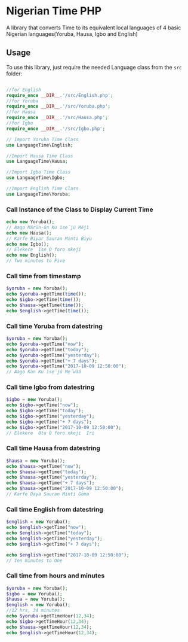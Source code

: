# Nigerian Time PHP

A library that converts Time to its equivalent local languages of 4 basic Nigerian languages(Yoruba, Hausa, Igbo and English)


## Usage
To use this library, just require the needed Language class from the `src` folder:
``` php

//for English
require_once __DIR__.'/src/English.php';
//for Yoruba
require_once __DIR__.'/src/Yoruba.php';
//for Hausa
require_once __DIR__.'/src/Hausa.php';
//for Igbo
require_once __DIR__.'/src/Igbo.php';

// Import Yoruba Time Class
use LanguageTime\English;

//Import Hausa Time Class
use LanguageTime\Hausa;

//Import Igbo Time Class
use LanguageTime\Igbo;

//Import English Time Class
use LanguageTime\Yoruba;
```
### Call Instance of the Class to Display Current Time
```php
echo new Yoruba();
// Aago Márùn-ún Ku ìsẹ́jú Méjì
echo new Hausa();
// Karfe Biyar Sauran Minti Biyu
echo new Igbo();
// Elekere  Ise O foro nkeji
echo new English();
// Two minutes to Five
```


### Call time from timestamp

```php
$yoruba = new Yoruba();
echo $yoruba->getTime(time());
echo $igbo->getTime(time());
echo $hausa->getTime(time());
echo $english->getTime(time());
```
### Call time Yoruba from datestring

```php
$yoruba = new Yoruba();
echo $yoruba->getTime("now");
echo $yoruba->getTime("today");
echo $yoruba->getTime("yesterday");
echo $yoruba->getTime("+ 7 days");
echo $yoruba->getTime("2017-10-09 12:50:00");
// Aago Kan Ku ìsẹ́jú Mẹ́wàá
```
### Call time Igbo from datestring

```php
$igbo = new Yoruba();
echo $igbo->getTime("now");
echo $igbo->getTime("today");
echo $igbo->getTime("yesterday");
echo $igbo->getTime("+ 7 days");
echo $igbo->getTime("2017-10-09 12:50:00");
// Elekere  Otu O foro nkeji  Iri
```
### Call time Hausa from datestring

```php
$hausa = new Yoruba();
echo $hausa->getTime("now");
echo $hausa->getTime("today");
echo $hausa->getTime("yesterday");
echo $hausa->getTime("+ 7 days");
echo $hausa->getTime("2017-10-09 12:50:00");
// Karfe Daya Sauran Minti Goma
```
### Call time English from datestring

```php
$english = new Yoruba();
echo $english->getTime("now");
echo $english->getTime("today");
echo $english->getTime("yesterday");
echo $english->getTime("+ 7 days");

echo $english->getTime("2017-10-09 12:50:00");
// Ten minutes to One
```
### Call time from hours and minutes

```php
$yoruba = new Yoruba();
$igbo = new Yoruba();
$hausa = new Yoruba();
$english = new Yoruba();
//12 hrs, 34 minutes
echo $yoruba->getTimeHour(12,34);
echo $igbo->getTimeHour(12,34);
echo $hausa->getTimeHour(12,34);
echo $english->getTimeHour(12,34);
```